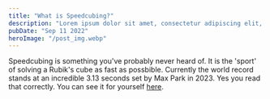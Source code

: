 ```yaml
---
title: "What is Speedcubing?"
description: "Lorem ipsum dolor sit amet, consectetur adipiscing elit, sed do eiusmod tempor incididunt ut labore et dolore magna aliqua."
pubDate: "Sep 11 2022"
heroImage: "/post_img.webp"
---
```


Speedcubing is something you've probably never heard of. It is the 'sport' of solving a Rubik's cube as fast as possbible. Currently the world record stands at an incredible 3.13 seconds set by Max Park in 2023. Yes you read that correctly. You can see it for yourself [here](https://www.youtube.com/watch?v=gh8HX4itF_w).